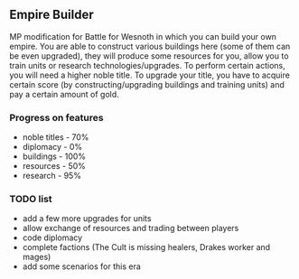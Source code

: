 ## Empire Builder
MP modification for Battle for Wesnoth in which you can build your own empire. You are able to construct various buildings here (some of them can be even upgraded), they will produce some resources for you, allow you to train units or research  technologies/upgrades. To perform certain actions, you will need a higher noble title. To upgrade your title, you have to acquire certain score (by constructing/upgrading buildings and training units) and pay a certain amount of gold.

### Progress on features
* noble titles -  70%
* diplomacy    -   0%
* buildings    - 100%
* resources    -  50%
* research     -  95%

### TODO list
* add a few more upgrades for units
* allow exchange of resources and trading between players
* code diplomacy
* complete factions (The Cult is missing healers, Drakes worker and mages)
* add some scenarios for this era
